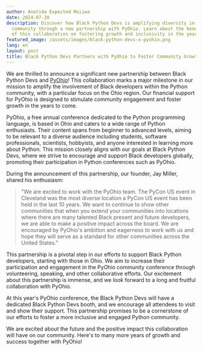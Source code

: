 ```yaml
---
author: Anotida Expected Msiiwa
date: 2024-07-20
description: Discover how Black Python Devs is amplifying diversity in the Ohio Python
  community through a new partnership with PyOhio. Learn about the benefits and impact
  of this collaboration on fostering growth and inclusivity in the years to come.
featured_image: /assets/images/black-python-devs-x-pyohio.png
lang: en
layout: post
title: Black Python Devs Partners with PyOhio to Foster Community Growth
---
```


We are thrilled to announce a significant new partnership between Black Python Devs and [PyOhio](https://www.pyohio.org/2024/)! This collaboration marks a major milestone in our mission to amplify the involvement of Black developers within the Python community, with a particular focus on the Ohio region. Our financial support for PyOhio is designed to stimulate community engagement and foster growth in the years to come.

PyOhio, a free annual conference dedicated to the Python programming language, is based in Ohio and caters to a wide range of Python enthusiasts. Their content spans from beginner to advanced levels, aiming to be relevant to a diverse audience including students, software professionals, scientists, hobbyists, and anyone interested in learning more about Python. This mission closely aligns with our goals at Black Python Devs, where we strive to encourage and support Black developers globally, promoting their participation in Python conferences such as PyOhio.

During the announcement of this partnership, our founder, Jay Miller, shared his enthusiasm:

> "We are excited to work with the PyOhio team. The PyCon US event in Cleveland was the most diverse location a PyCon US event has been held in the last 10 years. We want to continue to show other communities that when you extend your communities into locations where there are many talented Black present and future developers, we are able to make a positive impact across the board. We are encouraged by PyOhio's ambition and eagerness to work with us and hope they will serve as a standard for other communities across the United States."

This partnership is a pivotal step in our efforts to support Black Python developers, starting with those in Ohio. We aim to increase their participation and engagement in the PyOhio community conference through volunteering, speaking, and other collaborative efforts. Our excitement about this partnership is immense, and we look forward to a long and fruitful collaboration with PyOhio.

At this year's PyOhio conference, the Black Python Devs will have a dedicated Black Python Devs booth, and we encourage all attendees to visit and show their support. This partnership promises to be a cornerstone of our efforts to foster a more inclusive and engaged Python community.

We are excited about the future and the positive impact this collaboration will have on our community. Here's to many more years of growth and success together with PyOhio!

